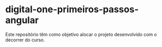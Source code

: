 # digital-one-primeiros-passos-angular
Este repositório têm como objetivo alocar o projeto desenvolvido com o decorrer do curso. 
